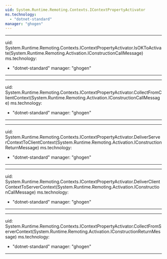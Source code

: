```yaml
---
uid: System.Runtime.Remoting.Contexts.IContextPropertyActivator
ms.technology: 
  - "dotnet-standard"
manager: "ghogen"
---
```


---
uid: System.Runtime.Remoting.Contexts.IContextPropertyActivator.IsOKToActivate(System.Runtime.Remoting.Activation.IConstructionCallMessage)
ms.technology: 
  - "dotnet-standard"
manager: "ghogen"
---

---
uid: System.Runtime.Remoting.Contexts.IContextPropertyActivator.CollectFromClientContext(System.Runtime.Remoting.Activation.IConstructionCallMessage)
ms.technology: 
  - "dotnet-standard"
manager: "ghogen"
---

---
uid: System.Runtime.Remoting.Contexts.IContextPropertyActivator.DeliverServerContextToClientContext(System.Runtime.Remoting.Activation.IConstructionReturnMessage)
ms.technology: 
  - "dotnet-standard"
manager: "ghogen"
---

---
uid: System.Runtime.Remoting.Contexts.IContextPropertyActivator.DeliverClientContextToServerContext(System.Runtime.Remoting.Activation.IConstructionCallMessage)
ms.technology: 
  - "dotnet-standard"
manager: "ghogen"
---

---
uid: System.Runtime.Remoting.Contexts.IContextPropertyActivator.CollectFromServerContext(System.Runtime.Remoting.Activation.IConstructionReturnMessage)
ms.technology: 
  - "dotnet-standard"
manager: "ghogen"
---
